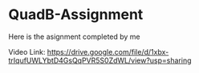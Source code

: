 # QuadB-Assignment
Here is the asignment completed by me

Video Link:
https://drive.google.com/file/d/1xbx-trIqufUWLYbtD4GsQqPVR5S0ZdWL/view?usp=sharing
